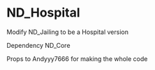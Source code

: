 # ND_Hospital

Modify ND_Jailing to be a Hospital version 

Dependency ND_Core

Props to Andyyy7666 for making the whole code
